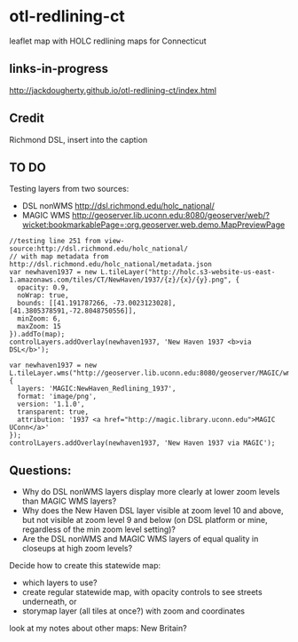 # otl-redlining-ct
leaflet map with HOLC redlining maps for Connecticut

## links-in-progress

http://jackdougherty.github.io/otl-redlining-ct/index.html

## Credit
Richmond DSL, insert into the caption

## TO DO

Testing layers from two sources:
- DSL nonWMS http://dsl.richmond.edu/holc_national/
- MAGIC WMS http://geoserver.lib.uconn.edu:8080/geoserver/web/?wicket:bookmarkablePage=:org.geoserver.web.demo.MapPreviewPage

```
//testing line 251 from view-source:http://dsl.richmond.edu/holc_national/
// with map metadata from http://dsl.richmond.edu/holc_national/metadata.json
var newhaven1937 = new L.tileLayer("http://holc.s3-website-us-east-1.amazonaws.com/tiles/CT/NewHaven/1937/{z}/{x}/{y}.png", {
  opacity: 0.9,
  noWrap: true,
  bounds: [[41.191787266, -73.0023123028],[41.3805378591,-72.8048750556]],
  minZoom: 6,
  maxZoom: 15
}).addTo(map);
controlLayers.addOverlay(newhaven1937, 'New Haven 1937 <b>via DSL</b>');

var newhaven1937 = new L.tileLayer.wms("http://geoserver.lib.uconn.edu:8080/geoserver/MAGIC/wms?", {
  layers: 'MAGIC:NewHaven_Redlining_1937',
  format: 'image/png',
  version: '1.1.0',
  transparent: true,
  attribution: '1937 <a href="http://magic.library.uconn.edu">MAGIC UConn</a>'
});
controlLayers.addOverlay(newhaven1937, 'New Haven 1937 via MAGIC');
```

## Questions:

- Why do DSL nonWMS layers display more clearly at lower zoom levels than MAGIC WMS layers?
- Why does the New Haven DSL layer visible at zoom level 10 and above, but not visible at zoom level 9 and below (on DSL platform or mine, regardless of the min zoom level setting)?
- Are the DSL nonWMS and MAGIC WMS layers of equal quality in closeups at high zoom levels?


Decide how to create this statewide map:
- which layers to use?
- create regular statewide map, with opacity controls to see streets underneath, or
- storymap layer (all tiles at once?) with zoom and coordinates

look at my notes about other maps: New Britain?
